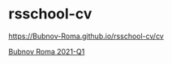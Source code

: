 # rsschool-cv

https://Bubnov-Roma.github.io/rsschool-cv/cv

[Bubnov Roma 2021-Q1](https://Bubnov-Roma.github.io/rsschool-cv/cv)
